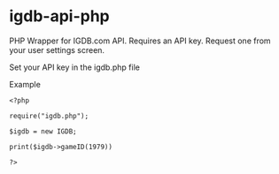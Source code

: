 # igdb-api-php
PHP Wrapper for IGDB.com API. Requires an API key. Request one from your user settings screen.

Set your API key in the igdb.php file

Example
```
<?php

require("igdb.php");

$igdb = new IGDB;

print($igdb->gameID(1979))

?>
```
